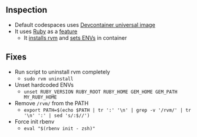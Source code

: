 ## Inspection
- Default codespaces uses [Devcontainer universal image](https://github.com/devcontainers/images/tree/main/src/universal)
- It uses [Ruby](https://github.com/devcontainers/images/blob/main/src/universal/.devcontainer/devcontainer.json#L40) as a [feature](https://containers.dev/features)
    - It [installs rvm](https://github.com/devcontainers/features/blob/main/src/ruby/install.sh) and [sets ENVs](https://github.com/devcontainers/features/blob/main/src/ruby/devcontainer-feature.json#L29-L32) in container

## Fixes
- Run script to uninstall rvm completely
    - `sudo rvm uninstall`
- Unset hardcoded ENVs
    - `unset RUBY_VERSION RUBY_ROOT RUBY_HOME GEM_HOME GEM_PATH MY_RUBY_HOME`
- Remove `/rvm/` from the PATH
    - `export PATH=$(echo $PATH | tr ':' '\n' | grep -v '/rvm/' | tr '\n' ':' | sed 's/:$//')`
- Force init rbenv
    - `eval "$(rbenv init - zsh)"`
